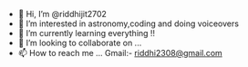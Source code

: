 - 👋 Hi, I’m @riddhijit2702
- 👀 I’m interested in astronomy,coding and doing voiceovers
- 🌱 I’m currently learning everything !!
- 💞️ I’m looking to collaborate on ...
- 📫 How to reach me ... Gmail:- riddhi2308@gmail.com

<!---
riddhijit2702/riddhijit2702 is a ✨ special ✨ repository because its `README.md` (this file) appears on your GitHub profile.
You can click the Preview link to take a look at your changes.
--->
